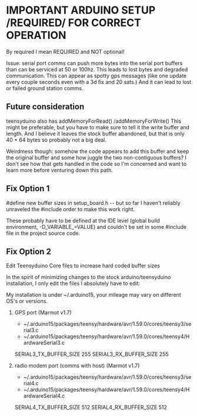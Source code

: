 # IMPORTANT ARDUINO SETUP /REQUIRED/ FOR CORRECT OPERATION

By required I mean REQUIRED and NOT optional!

Issue: serial port comms can push more bytes into the serial port buffers than
can be serviced at 50 or 100hz.  This leads to lost bytes and degraded
communication.  This can appear as spotty gps messages (like one update every
couple seconds even with a 3d fix and 20 sats.)  And it can lead to lost or
failed ground station comms.

## Future consideration

teensyduino also has addMemoryForRead() /addMemoryForWrite()  This might be
preferable, but you have to make sure to tell it the write buffer and length.
And I believe it leaves the stock buffer abandoned, but that is only 40 + 64
bytes so probably not a big deal.

Weirdmess though: somehow the code appears to add this buffer and keep the
original buffer and some how juggle the two non-contiguous buffers?  I don't see
how that gets handled in the code so I'm concerned and want to learn more before
venturing down this path.

## Fix Option 1

\#define new buffer sizes in setup_board.h -- but so far I haven't reliably
unraveled the \#include order to make this work right.

These probably have to be defined at the IDE level (global build environment,
-D_VARIABLE_=VALUE) and couldn't be set in some #include file in the project
source code.

## Fix Option 2

Edit Teensyduino Core files to increase hard coded buffer sizes

In the spirit of minimizing changes to the stock arduino/teensyduino
installation, I only edit the files I absolutely have to edit:

My installation is under ~/.arduino15, your mileage may vary on different OS's
or versions.

1. GPS port (Marmot v1.7)
    * ~/.arduino15/packages/teensy/hardware/avr/1.59.0/cores/teensy3/serial3.c
    * ~/.arduino15/packages/teensy/hardware/avr/1.59.0/cores/teensy4/HardwareSerial3.c

    SERIAL3_TX_BUFFER_SIZE 255
    SERIAL3_RX_BUFFER_SIZE 255

2. radio modem port (comms with host) (Marmot v1.7)
    * ~/.arduino15/packages/teensy/hardware/avr/1.59.0/cores/teensy3/serial4.c
    * ~/.arduino15/packages/teensy/hardware/avr/1.59.0/cores/teensy4/HardwareSerial4.c

    SERIAL4_TX_BUFFER_SIZE 512
    SERIAL4_RX_BUFFER_SIZE 512


